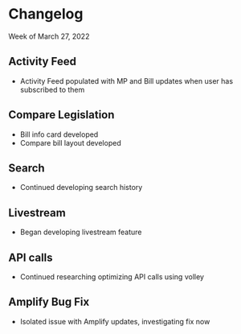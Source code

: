 
# **Changelog**

Week of March 27, 2022

## **Activity Feed**
- Activity Feed populated with MP and Bill updates when user has subscribed to them

## **Compare Legislation**
- Bill info card developed
- Compare bill layout developed

## **Search**
- Continued developing search history

## **Livestream**
- Began developing livestream feature

## **API calls**
- Continued researching optimizing API calls using volley

## **Amplify Bug Fix**
- Isolated issue with Amplify updates, investigating fix now

